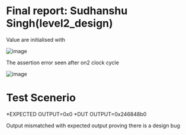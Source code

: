 # Final report: Sudhanshu Singh(level2_design)
Value are initialised with


![image](https://user-images.githubusercontent.com/73732594/182211835-08c0a4c9-f3a1-4343-81ac-1d0ea843898e.png)



The assertion error seen after on2 clock cycle

![image](https://user-images.githubusercontent.com/73732594/182211900-ecf59fe4-c330-47f8-bd47-36a76677af50.png)



# Test Scenerio
*EXPECTED OUTPUT=0x0
*DUT OUTPUT=0x246848b0


 Output mismatched with expected output proving there is a design bug







